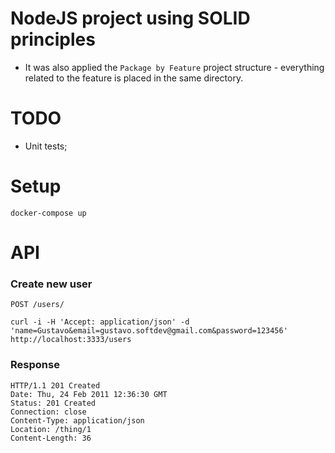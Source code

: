 # NodeJS project using SOLID principles

- It was also applied the `Package by Feature` project structure - everything related to the feature is placed in the same directory.

# TODO

- Unit tests;

# Setup

    docker-compose up
    
# API

### Create new user

`POST /users/`

    curl -i -H 'Accept: application/json' -d 'name=Gustavo&email=gustavo.softdev@gmail.com&password=123456' http://localhost:3333/users

### Response

    HTTP/1.1 201 Created
    Date: Thu, 24 Feb 2011 12:36:30 GMT
    Status: 201 Created
    Connection: close
    Content-Type: application/json
    Location: /thing/1
    Content-Length: 36

